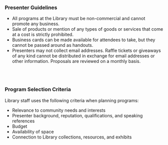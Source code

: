 <div class="row margin-bottom-30">
<div class="col-md-6">

### Presenter Guidelines
* All programs at the Library must be non-commercial and cannot promote any business.
* Sale of products or mention of any types of goods or services that come at a cost is strictly prohibited.
* Business cards can be made available for attendees to take, but they cannot be passed around as handouts.
* Presenters may not collect email addresses. Raffle tickets or giveaways of any kind cannot be distributed in exchange for email addresses or other information. Proposals are reviewed on a monthly basis.
<br/>
<br/>

</div>
<div class="col-md-6">

### Program Selection Criteria
Library staff uses the following criteria when planning programs:
* Relevance to community needs and interests
* Presenter background, reputation, qualifications, and speaking references
* Budget
* Availability of space
* Connection to Library collections, resources, and exhibits

</div>
</div>

<script type="text/javascript" src="https://form.jotform.com/jsform/60474012419146"></script>
